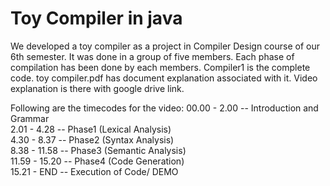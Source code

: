 # Toy Compiler in java
We developed a toy compiler as a project in Compiler Design course of our 6th semester. It was done in a group of five members. Each phase of compilation has been done by each members. Compiler1 is the complete code. toy compiler.pdf has document explanation associated with it. Video explanation is there with google drive link.

Following are the timecodes for the video:
00.00 - 2.00 -- Introduction and Grammar <br />
2.01 - 4.28 -- Phase1 (Lexical Analysis) <br />
4.30 - 8.37 -- Phase2 (Syntax Analysis) <br />
8.38 - 11.58 -- Phase3 (Semantic Analysis) <br />
11.59 - 15.20 -- Phase4 (Code Generation) <br />
15.21 - END -- Execution of Code/ DEMO

